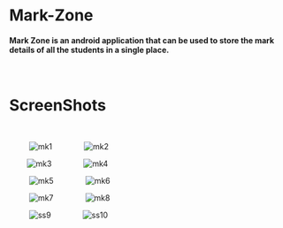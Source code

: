 # Mark-Zone

#### Mark Zone is an android application that can be used to store the mark details of all the students in a single place.
<p>&nbsp;</p>

# ScreenShots
<p>&nbsp;</p>

 &emsp; &emsp; ![mk1](https://user-images.githubusercontent.com/68753421/129863789-186a9685-a19c-4482-b55a-70a21f2e1887.png) &emsp; &emsp; &emsp;
![mk2](https://user-images.githubusercontent.com/68753421/129865378-05c81b4f-3d80-43d1-86dc-d8e14658f29c.png)



 &emsp; &emsp;![mk3](https://user-images.githubusercontent.com/68753421/129863808-4898f4c9-841c-430d-9dcf-d52c2f339cd6.png) &emsp; &emsp; &emsp;
![mk4](https://user-images.githubusercontent.com/68753421/129865504-3446d9a5-339d-46e8-a9b0-85a759649755.png)



 &emsp; &emsp; ![mk5](https://user-images.githubusercontent.com/68753421/129863861-5feac260-b759-4715-8bc9-0846fa6a72e9.png) &emsp; &emsp; &emsp;
![mk6](https://user-images.githubusercontent.com/68753421/129865545-2e154571-b5e8-4447-a3ae-5810cdae8299.png)



 &emsp; &emsp; ![mk7](https://user-images.githubusercontent.com/68753421/129863876-a7fd08e8-3686-422a-aa34-2501f49c0225.png) &emsp; &emsp; &emsp;
![mk8](https://user-images.githubusercontent.com/68753421/129865964-8fa54281-03f4-478a-b464-20dded048add.png)



 &emsp; &emsp; ![ss9](https://user-images.githubusercontent.com/68753421/129863897-40f8f518-33a3-48eb-99e6-5cc952b4a893.png) &emsp; &emsp; &emsp;
![ss10](https://user-images.githubusercontent.com/68753421/129865999-0214172b-118f-481d-8065-494d71f0ad3d.png)





































